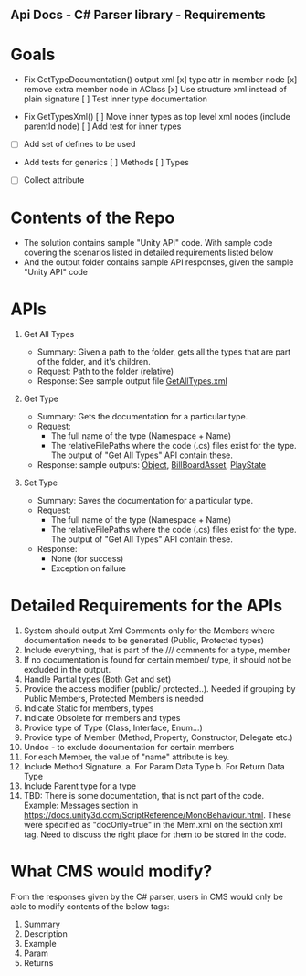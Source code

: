 Api Docs - C# Parser library - Requirements
--------------------------------------------

# Goals

- Fix GetTypeDocumentation() output xml
    [x] type attr in member node
    [x] remove extra member node in AClass
    [x] Use structure xml instead of plain signature
    [ ] Test inner type documentation

- Fix GetTypesXml()
    [ ] Move inner types as top level xml nodes (include parentId node)
    [ ] Add test for inner types

- [ ] Add set of defines to be used

- Add tests for generics
    [ ] Methods
    [ ] Types

- [ ] Collect attribute



# Contents of the Repo
- The solution contains sample "Unity API" code. With sample code covering the scenarios listed in detailed requirements listed below
- And the output folder contains sample API responses, given the sample "Unity API" code

# APIs
1. Get All Types
    - Summary: Given a path to the folder, gets all the types that are part of the folder, and it's children.
    - Request: Path to the folder (relative)
    - Response: See sample output file  [GetAllTypes.xml](output/GetAllTypes.xml)
2. Get Type
    - Summary: Gets the documentation for a particular type.
    - Request: 
        - The full name of the type (Namespace + Name)
        - The relativeFilePaths where the code (.cs) files exist for the type. The output of "Get All Types" API contain these.
    - Response: sample outputs: [Object]("output/Object.xml"), [BillBoardAsset](output/BillboardAsset.xml), [PlayState](output/PlayState.xml)
        
3. Set Type
    - Summary: Saves the documentation for a particular type.
    - Request: 
        - The full name of the type (Namespace + Name)
        - The relativeFilePaths where the code (.cs) files exist for the type. The output of "Get All Types" API contain these.
    - Response:
        - None (for success)
        - Exception on failure

# Detailed Requirements for the APIs
1. System should output Xml Comments only for the Members where documentation needs to be generated (Public, Protected types) 
2. Include everything, that is part of the /// comments for a type, member
3. If no documentation is found for certain member/ type, it should not be excluded in the output. 
4. Handle Partial types (Both Get and set)
5. Provide the access modifier (public/ protected..). Needed if grouping by Public Members, Protected Members is needed
6. Indicate Static for members, types
7. Indicate Obsolete for members and types
8. Provide type of Type (Class, Interface, Enum…)
9. Provide type of Member (Method, Property, Constructor, Delegate etc.)
10. Undoc - to exclude documentation for certain members
11. For each Member, the value of "name" attribute is key. 
12. Include Method Signature. 
	a. For Param Data Type
	b. For Return Data Type
13. Include Parent type for a type
14. TBD: There is some documentation, that is not part of the code. Example: Messages section in https://docs.unity3d.com/ScriptReference/MonoBehaviour.html. These were specified as "docOnly=true" in the Mem.xml on the section xml tag. Need to discuss the right place for them to be stored in the code.

# What CMS would modify?
From the responses given by the C# parser, users in CMS would only be able to modify contents of the below tags:
1. Summary
2. Description
3. Example
4. Param
5. Returns
